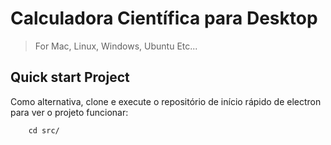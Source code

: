 # Calculadora Científica para Desktop

> For Mac, Linux, Windows, Ubuntu Etc...

## Quick start Project

Como alternativa, clone e execute o repositório de início rápido de electron para ver o projeto funcionar:

``` git clone https://github.com/JohanDev6/CientificCalculator
    cd src/

```
